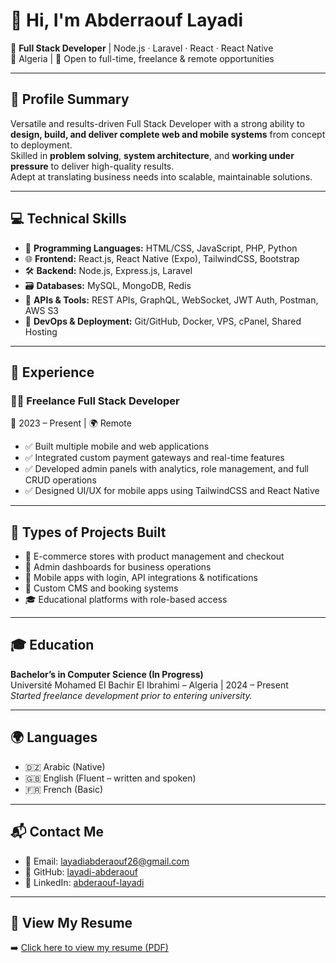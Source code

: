 # 👋 Hi, I'm Abderraouf Layadi

🎯 **Full Stack Developer** | Node.js · Laravel · React · React Native  
📍 Algeria | 💼 Open to full-time, freelance & remote opportunities

---

## 🧠 Profile Summary

Versatile and results-driven Full Stack Developer with a strong ability to **design, build, and deliver complete web and mobile systems** from concept to deployment.  
Skilled in **problem solving**, **system architecture**, and **working under pressure** to deliver high-quality results.  
Adept at translating business needs into scalable, maintainable solutions.

---

## 💻 Technical Skills

- 🧾 **Programming Languages:** HTML/CSS, JavaScript, PHP, Python  
- 🌐 **Frontend:** React.js, React Native (Expo), TailwindCSS, Bootstrap  
- 🛠️ **Backend:** Node.js, Express.js, Laravel  
- 🗃️ **Databases:** MySQL, MongoDB, Redis  
- 🔌 **APIs & Tools:** REST APIs, GraphQL, WebSocket, JWT Auth, Postman, AWS S3  
- 🚀 **DevOps & Deployment:** Git/GitHub, Docker, VPS, cPanel, Shared Hosting

---

## 📂 Experience

### 👨‍💻 Freelance Full Stack Developer  
📅 2023 – Present | 🌍 Remote  

- ✅ Built multiple mobile and web applications  
- ✅ Integrated custom payment gateways and real-time features  
- ✅ Developed admin panels with analytics, role management, and full CRUD operations  
- ✅ Designed UI/UX for mobile apps using TailwindCSS and React Native

---

## 🧩 Types of Projects Built

- 🛒 E-commerce stores with product management and checkout  
- 🧾 Admin dashboards for business operations  
- 📱 Mobile apps with login, API integrations & notifications  
- 📝 Custom CMS and booking systems  
- 🎓 Educational platforms with role-based access

---

## 🎓 Education

**Bachelor’s in Computer Science (In Progress)**  
Université Mohamed El Bachir El Ibrahimi – Algeria | 2024 – Present  
*Started freelance development prior to entering university.*

---

## 🌍 Languages

- 🇩🇿 Arabic (Native)  
- 🇬🇧 English (Fluent – written and spoken)  
- 🇫🇷 French (Basic)

---

## 📬 Contact Me

- 📧 Email: layadiabderaouf26@gmail.com  
- 🔗 GitHub: [layadi-abderaouf](https://github.com/layadi-abderaouf)  
- 🔗 LinkedIn: [abderaouf-layadi](https://linkedin.com/in/abderaouf-layadi-45324a276)

---

## 📄 View My Resume

➡️ [Click here to view my resume (PDF)](https://raw.githubusercontent.com/layadi-abderaouf/cv/main/Abderraouf_Layadi_CV.pdf)

